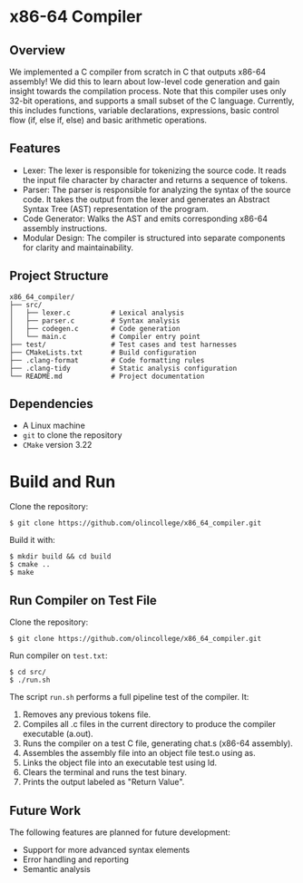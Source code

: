 # x86-64 Compiler

## Overview

We implemented a C compiler from scratch in C that outputs x86-64 assembly! We did this to learn about low-level code generation and gain insight towards the compilation process. Note that this compiler uses only 32-bit operations, and supports a small subset of the C language. Currently, this includes functions, variable declarations, expressions, basic control flow (if, else if, else) and basic arithmetic operations.

## Features
 - Lexer: The lexer is responsible for tokenizing the source code. It reads the input file character by character and returns a sequence of tokens.
 - Parser: The parser is responsible for analyzing the syntax of the source code. It takes the output from the lexer and generates an Abstract Syntax Tree (AST) representation of the program.
 - Code Generator: Walks the AST and emits corresponding x86-64 assembly instructions.
 - Modular Design: The compiler is structured into separate components for clarity and maintainability.

## Project Structure

```
x86_64_compiler/
├── src/
│   ├── lexer.c          # Lexical analysis
│   ├── parser.c         # Syntax analysis
│   ├── codegen.c        # Code generation
│   └── main.c           # Compiler entry point
├── test/                # Test cases and test harnesses
├── CMakeLists.txt       # Build configuration
├── .clang-format        # Code formatting rules
├── .clang-tidy          # Static analysis configuration
└── README.md            # Project documentation
```

##  Dependencies

 - A Linux machine
 - `git` to clone the repository
 - `CMake` version 3.22

# Build and Run

Clone the repository:
```
$ git clone https://github.com/olincollege/x86_64_compiler.git
```
Build it with:
```
$ mkdir build && cd build
$ cmake ..
$ make
```

## Run Compiler on Test File

Clone the repository:
```
$ git clone https://github.com/olincollege/x86_64_compiler.git
```

Run compiler on `test.txt`:
```
$ cd src/
$ ./run.sh
```

The script `run.sh` performs a full pipeline test of the compiler. It:
1. Removes any previous tokens file.
2. Compiles all .c files in the current directory to produce the compiler executable (a.out).
3. Runs the compiler on a test C file, generating chat.s (x86-64 assembly).
4. Assembles the assembly file into an object file test.o using as.
5. Links the object file into an executable test using ld.
6. Clears the terminal and runs the test binary.
7. Prints the output labeled as "Return Value".

## Future Work

The following features are planned for future development:

- Support for more advanced syntax elements
- Error handling and reporting
- Semantic analysis
